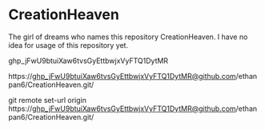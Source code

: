 # CreationHeaven
The girl of dreams who names this repository CreationHeaven. I have no idea for usage of this repository yet.


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

https://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@github.com/ethanpan6/CreationHeaven.git/

git remote set-url origin https://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@github.com/ethanpan6/CreationHeaven.git/
